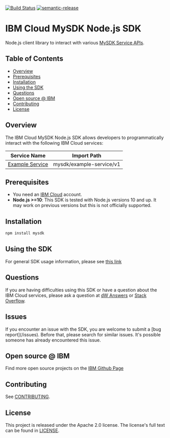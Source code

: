 [![Build Status](https://travis.ibm.com/CloudEngineering/node-sdk-template.svg?token=eW5FVD71iyte6tTby8gr&branch=master)](https://travis.ibm.com/CloudEngineering/node-sdk-template)
[![semantic-release](https://img.shields.io/badge/%20%20%F0%9F%93%A6%F0%9F%9A%80-semantic--release-e10079.svg)](https://github.com/semantic-release/semantic-release)
<!--
[![npm-version](https://img.shields.io/npm/v/CloudEngineering/node-sdk-template.svg)](https://www.npmjs.com/package/node-sdk-template)
[![codecov](https://codecov.io/gh/CloudEngineering/node-sdk-template/branch/master/graph/badge.svg)](https://codecov.io/gh/CloudEngineering/node-sdk-template)
-->
# IBM Cloud MySDK Node.js SDK
Node.js client library to interact with various [MySDK Service APIs](https://cloud.ibm.com/apidocs?category=<service-category>).

## Table of Contents

<!--
  The TOC below is generated using the `markdown-toc` node package.

      https://github.com/jonschlinkert/markdown-toc

  You should regenerate the TOC after making changes to this file.

      npx markdown-toc -i README.md
  -->

<!-- toc -->

- [Overview](#overview)
- [Prerequisites](#prerequisites)
- [Installation](#installation)
- [Using the SDK](#using-the-sdk)
- [Questions](#questions)
- [Open source @ IBM](#open-source--ibm)
- [Contributing](#contributing)
- [License](#license)

<!-- tocstop -->

<!-- --------------------------------------------------------------- -->
## Overview

The IBM Cloud MySDK Node.js SDK allows developers to programmatically interact with the following 
IBM Cloud services:

Service Name | Import Path
--- | --- 
[Example Service](https://cloud.ibm.com/apidocs/example-service) | mysdk/example-service/v1

## Prerequisites
* You need an [IBM Cloud][ibm-cloud-onboarding] account.
* **Node.js >=10**: This SDK is tested with Node.js versions 10 and up. It may work on previous versions but this is not officially supported.

[ibm-cloud-onboarding]: http://cloud.ibm.com/registration

## Installation

```sh
npm install mysdk
```

## Using the SDK
For general SDK usage information, please see
[this link](https://github.com/IBM/ibm-cloud-sdk-common/blob/master/README.md)

## Questions

If you are having difficulties using this SDK or have a question about the IBM Cloud services,
please ask a question at [dW Answers](https://developer.ibm.com/answers/questions/ask/?topics=ibm-cloud) or
[Stack Overflow](http://stackoverflow.com/questions/ask?tags=ibm-cloud).

## Issues
If you encounter an issue with the SDK, you are welcome to submit
a [bug report](<github-repo-url>/issues).
Before that, please search for similar issues. It's possible someone has
already encountered this issue.

## Open source @ IBM
Find more open source projects on the [IBM Github Page](http://ibm.github.io/)

## Contributing
See [CONTRIBUTING](CONTRIBUTING.md).

## License

This project is released under the Apache 2.0 license.
The license's full text can be found in
[LICENSE](LICENSE).
